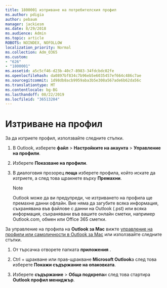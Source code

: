 ```yaml
---
title: 1800001 изтриване на потребителския профил
ms.author: pdigia
author: pebaum
manager: jackiesm
ms.date: 8/29/2018
ms.audience: Admin
ms.topic: article
ROBOTS: NOINDEX, NOFOLLOW
localization_priority: Normal
ms.collection: Adm_O365
ms.custom:
- "626"
- "1800001"
ms.assetid: a5c5cf46-d23b-40c7-8983-34fdcbdc02fe
ms.openlocfilehash: da0897bf834c7b96eb5e6035457ef664c486c7ae
ms.sourcegitcommit: 1d98db8acb9959aba3b5e308a567ade6b62da56c
ms.translationtype: MT
ms.contentlocale: bg-BG
ms.lasthandoff: 08/22/2019
ms.locfileid: "36513204"
---
```

# <a name="delete-a-profile"></a>Изтриване на профил

За да изтриете профил, използвайте следните стъпки.
  
1. В Outlook, изберете **файл** \> **Настройките на акаунта** \> **Управление на профили**.

2. Изберете **Показване на профили**.

3. В диалоговия прозорец **поща** изберете профила, който искате да изтриете, а след това щракнете върху **Премахни**.

    > [!NOTE]
    > Outlook може да ви предупреди, че изтриването на профила ще премахне данни офлайн. Вие няма да загубите всяка информация, съхранявана във файлове с данни на Outlook (.pst) или всяка информация, съхранявани във вашите онлайн сметки, например Outlook.com, обмен или Office 365 сметки.
  
За управление на профила на **Outlook за Mac** вижте [управление на профили или самоличности в Outlook за Mac](https://support.office.com/article/fed2a955-74df-4a24-bef6-78a426958c4c.aspx) или използвайте следните стъпки.
  
1. От търсачка отворете папката **приложения** .

2. Ctrl + щракване или прав-щракване **Microsoft Outlook**а след това изберете **Покажи съдържание на опаковката**.

3. Изберете **съдържание** \> **Обща подкрепа**и след това стартира **Outlook профил мениджър**.
